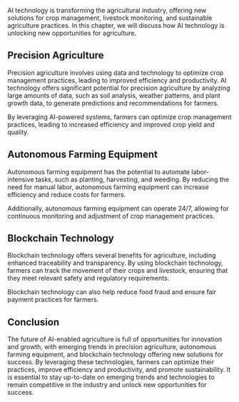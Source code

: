 
AI technology is transforming the agricultural industry, offering new solutions for crop management, livestock monitoring, and sustainable agriculture practices. In this chapter, we will discuss how AI technology is unlocking new opportunities for agriculture.

Precision Agriculture
---------------------

Precision agriculture involves using data and technology to optimize crop management practices, leading to improved efficiency and productivity. AI technology offers significant potential for precision agriculture by analyzing large amounts of data, such as soil analysis, weather patterns, and plant growth data, to generate predictions and recommendations for farmers.

By leveraging AI-powered systems, farmers can optimize crop management practices, leading to increased efficiency and improved crop yield and quality.

Autonomous Farming Equipment
----------------------------

Autonomous farming equipment has the potential to automate labor-intensive tasks, such as planting, harvesting, and weeding. By reducing the need for manual labor, autonomous farming equipment can increase efficiency and reduce costs for farmers.

Additionally, autonomous farming equipment can operate 24/7, allowing for continuous monitoring and adjustment of crop management practices.

Blockchain Technology
---------------------

Blockchain technology offers several benefits for agriculture, including enhanced traceability and transparency. By using blockchain technology, farmers can track the movement of their crops and livestock, ensuring that they meet relevant safety and regulatory requirements.

Blockchain technology can also help reduce food fraud and ensure fair payment practices for farmers.

Conclusion
----------

The future of AI-enabled agriculture is full of opportunities for innovation and growth, with emerging trends in precision agriculture, autonomous farming equipment, and blockchain technology offering new solutions for success. By leveraging these technologies, farmers can optimize their practices, improve efficiency and productivity, and promote sustainability. It is essential to stay up-to-date on emerging trends and technologies to remain competitive in the industry and unlock new opportunities for success.

